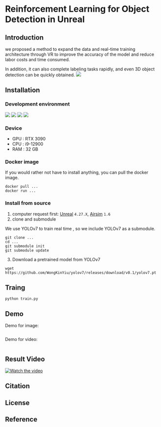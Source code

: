 # Reinforcement Learning for Object Detection in Unreal
## Introduction

we proposed a method to expand the data and real-time training architecture through VR to improve the accuracy of the model and reduce labor costs and time consumed.

In addition, it can also complete labeling tasks rapidly, and even 3D object detection can be quickly obtained.
![](https://i.imgur.com/Jz7AbXF.jpg)

## Installation
### Development environment
 ![](https://img.shields.io/badge/windows-11-orange) 
 ![](https://img.shields.io/badge/Python-3.10-green)
 ![](https://img.shields.io/badge/airsim-1.6-yellow)
 ![](https://img.shields.io/badge/unreal-4.27.x-purple)
### Device
- GPU : RTX 3090
- CPU : i9-12900
- RAM : 32 GB
### Docker image
If you would rather not have to install anything, you can pull the docker image.
```
docker pull ...
docker run ...
```
### Install from source
1. computer request first: [Unreal](https://www.unrealengine.com/en-US/download) ```4.27.X```, [Airsim](https://github.com/Microsoft/AirSim) ```1.6```
2. clone and submodule

We use YOLOv7 to train real time , so we include YOLOv7 as a submodule.
```
git clone ...
cd ...
git submodule init
git submodule update
```
3. Download a pretrained model from YOLOv7
```
wget https://github.com/WongKinYiu/yolov7/releases/download/v0.1/yolov7.pt
```

## Traing
```
python train.py
```

## Demo
Demo for image:
```

```
Demo for video:
```

```
## Result Video
[![Watch the video](https://img.youtube.com/vi/E8Nj7RwXf0s/sddefault.jpg)](https://youtu.be/E8Nj7RwXf0s)

## Citation
## License
## Reference
